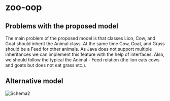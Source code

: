 ﻿# zoo-oop
## Problems with the proposed model
The main problem of the proposed model is that classes Lion, Cow, and Goat should inherit the Animal class. 
At the same time Cow, Goat, and Grass should be a Feed for other animals. As Java does not support multiple 
inheritances we can implement this feature with the help of interfaces. Also, we should follow the typical 
the Animal - Feed relation (the lion eats cows and goats but does not eat grass etc.).

## Alternative model
![Schema2](https://user-images.githubusercontent.com/92114777/167933511-26af0158-b5d0-46d9-a134-7c2144c67e5f.jpg)




